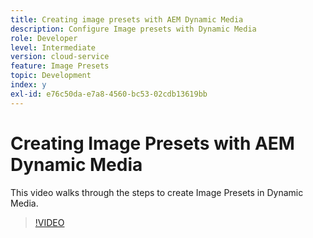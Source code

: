 ```yaml
---
title: Creating image presets with AEM Dynamic Media
description: Configure Image presets with Dynamic Media
role: Developer
level: Intermediate
version: cloud-service
feature: Image Presets
topic: Development
index: y
exl-id: e76c50da-e7a8-4560-bc53-02cdb13619bb
---
```

# Creating Image Presets with AEM Dynamic Media

This video walks through the steps to create Image Presets in Dynamic Media.

>[!VIDEO](https://video.tv.adobe.com/v/335459?quality=9&learn=on)
